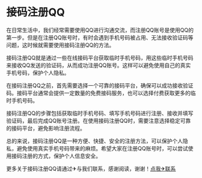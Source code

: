 # 接码注册QQ

在日常生活中，我们经常需要使用QQ进行沟通交流，而注册QQ账号是使用QQ的第一步。但是在注册QQ账号时，有时会遇到手机号码被占用、无法接收验证码等问题，这时候就需要使用接码注册QQ的方法。

接码注册QQ就是通过一些在线接码平台获取临时手机号码，用这些临时手机号码来接收QQ发送的验证码，从而成功注册QQ账号。这样可以避免使用自己的真实手机号码，保护个人隐私。

在接码注册QQ之前，首先需要选择一个可靠的接码平台，确保可以成功接收验证码。接码平台通常会提供一定数量的免费接码服务，也可以选择付费获取更多的临时手机号码。

接码注册QQ的步骤包括获取临时手机号码、填写手机号码进行注册、接收并填写验证码，最后完成QQ账号注册。在使用接码注册QQ时，需要注意选择稳定可靠的接码平台，避免影响注册流程。

总的来说，接码注册QQ是一种方便、快捷、安全的注册方法，可以保护个人隐私，避免使用真实手机号码带来的麻烦。希望大家在注册QQ账号时，可以尝试使用接码注册的方式，保护个人信息安全。

更多关于接码注册QQ请通过✈与我们联系，感谢阅读，谢谢！[点我✈联系](https://www.k02.cc)